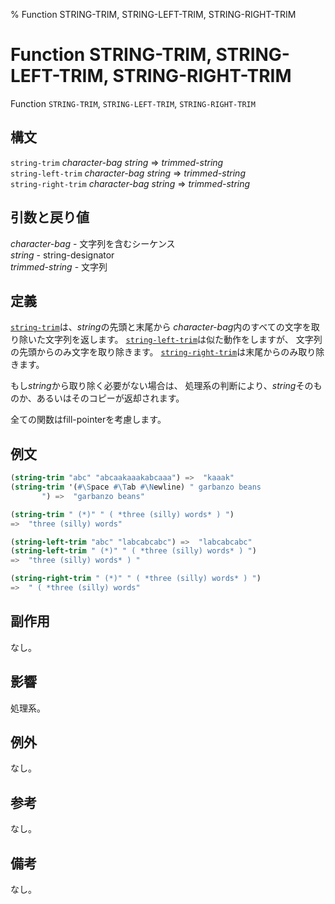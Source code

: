 % Function STRING-TRIM, STRING-LEFT-TRIM, STRING-RIGHT-TRIM

# Function STRING-TRIM, STRING-LEFT-TRIM, STRING-RIGHT-TRIM


Function `STRING-TRIM`, `STRING-LEFT-TRIM`, `STRING-RIGHT-TRIM`


## 構文

`string-trim` *character-bag* *string* => *trimmed-string*  
`string-left-trim` *character-bag* *string* => *trimmed-string*  
`string-right-trim` *character-bag* *string* => *trimmed-string*


## 引数と戻り値

*character-bag* - 文字列を含むシーケンス  
*string* - string-designator  
*trimmed-string* - 文字列


## 定義

[`string-trim`](16.2.string-trim.html)は、*string*の先頭と末尾から
*character-bag*内のすべての文字を取り除いた文字列を返します。
[`string-left-trim`](16.2.string-trim.html)は似た動作をしますが、
文字列の先頭からのみ文字を取り除きます。
[`string-right-trim`](16.2.string-trim.html)は末尾からのみ取り除きます。

もし*string*から取り除く必要がない場合は、
処理系の判断により、*string*そのものか、あるいはそのコピーが返却されます。

全ての関数はfill-pointerを考慮します。


## 例文

```lisp
(string-trim "abc" "abcaakaaakabcaaa") =>  "kaaak"
(string-trim '(#\Space #\Tab #\Newline) " garbanzo beans
       ") =>  "garbanzo beans"

(string-trim " (*)" " ( *three (silly) words* ) ")
=>  "three (silly) words"

(string-left-trim "abc" "labcabcabc") =>  "labcabcabc"
(string-left-trim " (*)" " ( *three (silly) words* ) ")
=>  "three (silly) words* ) "

(string-right-trim " (*)" " ( *three (silly) words* ) ") 
=>  " ( *three (silly) words"
```


## 副作用

なし。


## 影響

処理系。


## 例外

なし。


## 参考

なし。


## 備考

なし。


